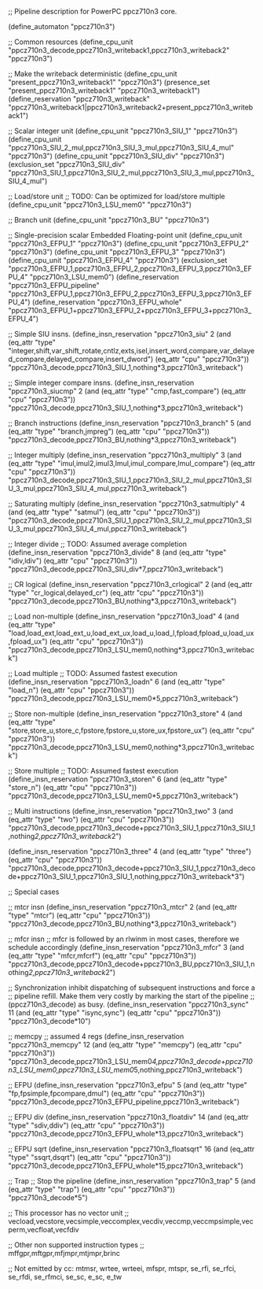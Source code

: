 ;; Pipeline description for PowerPC ppcz710n3 core.

(define_automaton "ppcz710n3")

;; Common resources
(define_cpu_unit "ppcz710n3_decode,ppcz710n3_writeback1,ppcz710n3_writeback2" "ppcz710n3")

;; Make the writeback deterministic
(define_cpu_unit "present_ppcz710n3_writeback1" "ppcz710n3")
(presence_set "present_ppcz710n3_writeback1" "ppcz710n3_writeback1")
(define_reservation "ppcz710n3_writeback" "ppcz710n3_writeback1|ppcz710n3_writeback2+present_ppcz710n3_writeback1")

;; Scalar integer unit
(define_cpu_unit "ppcz710n3_SIU_1" "ppcz710n3")
(define_cpu_unit "ppcz710n3_SIU_2_mul,ppcz710n3_SIU_3_mul,ppcz710n3_SIU_4_mul" "ppcz710n3")
(define_cpu_unit "ppcz710n3_SIU_div" "ppcz710n3")
(exclusion_set "ppcz710n3_SIU_div" "ppcz710n3_SIU_1,ppcz710n3_SIU_2_mul,ppcz710n3_SIU_3_mul,ppcz710n3_SIU_4_mul")

;; Load/store unit
;; TODO: Can be optimized for load/store multiple
(define_cpu_unit "ppcz710n3_LSU_mem0" "ppcz710n3")

;; Branch unit
(define_cpu_unit "ppcz710n3_BU" "ppcz710n3")

;; Single-precision scalar Embedded Floating-point unit
(define_cpu_unit "ppcz710n3_EFPU_1" "ppcz710n3")
(define_cpu_unit "ppcz710n3_EFPU_2" "ppcz710n3")
(define_cpu_unit "ppcz710n3_EFPU_3" "ppcz710n3")
(define_cpu_unit "ppcz710n3_EFPU_4" "ppcz710n3")
(exclusion_set "ppcz710n3_EFPU_1,ppcz710n3_EFPU_2,ppcz710n3_EFPU_3,ppcz710n3_EFPU_4" "ppcz710n3_LSU_mem0")
(define_reservation "ppcz710n3_EFPU_pipeline" "ppcz710n3_EFPU_1,ppcz710n3_EFPU_2,ppcz710n3_EFPU_3,ppcz710n3_EFPU_4")
(define_reservation "ppcz710n3_EFPU_whole" "ppcz710n3_EFPU_1+ppcz710n3_EFPU_2+ppcz710n3_EFPU_3+ppcz710n3_EFPU_4")


;; Simple SIU insns.
(define_insn_reservation "ppcz710n3_siu" 2
  (and (eq_attr "type" "integer,shift,var_shift_rotate,cntlz,exts,isel,insert_word,compare,var_delayed_compare,delayed_compare,insert_dword")
       (eq_attr "cpu" "ppcz710n3"))
  "ppcz710n3_decode,ppcz710n3_SIU_1,nothing*3,ppcz710n3_writeback")

;; Simple integer compare insns.
(define_insn_reservation "ppcz710n3_siucmp" 2
  (and (eq_attr "type" "cmp,fast_compare")
       (eq_attr "cpu" "ppcz710n3"))
  "ppcz710n3_decode,ppcz710n3_SIU_1,nothing*3,ppcz710n3_writeback")

;; Branch instructions
(define_insn_reservation "ppcz710n3_branch" 5
  (and (eq_attr "type" "branch,jmpreg")
       (eq_attr "cpu" "ppcz710n3"))
  "ppcz710n3_decode,ppcz710n3_BU,nothing*3,ppcz710n3_writeback")

;; Integer multiply
(define_insn_reservation "ppcz710n3_multiply" 3
  (and (eq_attr "type" "imul,imul2,imul3,lmul,imul_compare,lmul_compare")
       (eq_attr "cpu" "ppcz710n3"))
  "ppcz710n3_decode,ppcz710n3_SIU_1,ppcz710n3_SIU_2_mul,ppcz710n3_SIU_3_mul,ppcz710n3_SIU_4_mul,ppcz710n3_writeback")

;; Saturating multiply
(define_insn_reservation "ppcz710n3_satmultiply" 4
  (and (eq_attr "type" "satmul")
       (eq_attr "cpu" "ppcz710n3"))
  "ppcz710n3_decode,ppcz710n3_SIU_1,ppcz710n3_SIU_2_mul,ppcz710n3_SIU_3_mul,ppcz710n3_SIU_4_mul,ppcz710n3_writeback")

;; Integer divide
;; TODO: Assumed average completion
(define_insn_reservation "ppcz710n3_divide" 8
  (and (eq_attr "type" "idiv,ldiv")
       (eq_attr "cpu" "ppcz710n3"))
  "ppcz710n3_decode,ppcz710n3_SIU_div*7,ppcz710n3_writeback")

;; CR logical
(define_insn_reservation "ppcz710n3_crlogical" 2
  (and (eq_attr "type" "cr_logical,delayed_cr")
       (eq_attr "cpu" "ppcz710n3"))
  "ppcz710n3_decode,ppcz710n3_BU,nothing*3,ppcz710n3_writeback")

;; Load non-multiple
(define_insn_reservation "ppcz710n3_load" 4
  (and (eq_attr "type" "load,load_ext,load_ext_u,load_ext_ux,load_u,load_l,fpload,fpload_u,load_ux,fpload_ux")
       (eq_attr "cpu" "ppcz710n3"))
  "ppcz710n3_decode,ppcz710n3_LSU_mem0,nothing*3,ppcz710n3_writeback")

;; Load multiple
;; TODO: Assumed fastest execution
(define_insn_reservation "ppcz710n3_loadn" 6
  (and (eq_attr "type" "load_n")
       (eq_attr "cpu" "ppcz710n3"))
  "ppcz710n3_decode,ppcz710n3_LSU_mem0*5,ppcz710n3_writeback")

;; Store non-multiple
(define_insn_reservation "ppcz710n3_store" 4
  (and (eq_attr "type" "store,store_u,store_c,fpstore,fpstore_u,store_ux,fpstore_ux")
       (eq_attr "cpu" "ppcz710n3"))
  "ppcz710n3_decode,ppcz710n3_LSU_mem0,nothing*3,ppcz710n3_writeback")

;; Store multiple
;; TODO: Assumed fastest execution
(define_insn_reservation "ppcz710n3_storen" 6
  (and (eq_attr "type" "store_n")
       (eq_attr "cpu" "ppcz710n3"))
  "ppcz710n3_decode,ppcz710n3_LSU_mem0*5,ppcz710n3_writeback")

;; Multi instructions
(define_insn_reservation "ppcz710n3_two" 3
  (and (eq_attr "type" "two")
       (eq_attr "cpu" "ppcz710n3"))
  "ppcz710n3_decode,ppcz710n3_decode+ppcz710n3_SIU_1,ppcz710n3_SIU_1,nothing*2,ppcz710n3_writeback*2")

(define_insn_reservation "ppcz710n3_three" 4
  (and (eq_attr "type" "three")
       (eq_attr "cpu" "ppcz710n3"))
  "ppcz710n3_decode,ppcz710n3_decode+ppcz710n3_SIU_1,ppcz710n3_decode+ppcz710n3_SIU_1,ppcz710n3_SIU_1,nothing,ppcz710n3_writeback*3")

;; Special cases

;; mtcr insn
(define_insn_reservation "ppcz710n3_mtcr" 2
  (and (eq_attr "type" "mtcr")
       (eq_attr "cpu" "ppcz710n3"))
  "ppcz710n3_decode,ppcz710n3_BU,nothing*3,ppcz710n3_writeback")

;; mfcr insn
;; mfcr is followed by an rlwinm in most cases, therefore we schedule accordingly
(define_insn_reservation "ppcz710n3_mfcr" 3
  (and (eq_attr "type" "mfcr,mfcrf")
       (eq_attr "cpu" "ppcz710n3"))
  "ppcz710n3_decode,ppcz710n3_decode+ppcz710n3_BU,ppcz710n3_SIU_1,nothing*2,ppcz710n3_writeback*2")

;; Synchronization inhibit dispatching of subsequent instructions and force a
;; pipeline refill. Make them very costly by marking the start of the pipeline
;; (ppcz710n3_decode) as busy.
(define_insn_reservation "ppcz710n3_sync" 11
  (and (eq_attr "type" "isync,sync")
       (eq_attr "cpu" "ppcz710n3"))
  "ppcz710n3_decode*10")

;; memcpy
;; assumed 4 regs
(define_insn_reservation "ppcz710n3_memcpy" 12
  (and (eq_attr "type" "memcpy")
       (eq_attr "cpu" "ppcz710n3"))
  "ppcz710n3_decode,ppcz710n3_LSU_mem0*4,ppcz710n3_decode+ppcz710n3_LSU_mem0,ppcz710n3_LSU_mem0*5,nothing,ppcz710n3_writeback")

;; EFPU
(define_insn_reservation "ppcz710n3_efpu" 5
  (and (eq_attr "type" "fp,fpsimple,fpcompare,dmul")
       (eq_attr "cpu" "ppcz710n3"))
  "ppcz710n3_decode,ppcz710n3_EFPU_pipeline,ppcz710n3_writeback")

;; EFPU div
(define_insn_reservation "ppcz710n3_floatdiv" 14
  (and (eq_attr "type" "sdiv,ddiv")
       (eq_attr "cpu" "ppcz710n3"))
  "ppcz710n3_decode,ppcz710n3_EFPU_whole*13,ppcz710n3_writeback")

;; EFPU sqrt
(define_insn_reservation "ppcz710n3_floatsqrt" 16
  (and (eq_attr "type" "ssqrt,dsqrt")
       (eq_attr "cpu" "ppcz710n3"))
  "ppcz710n3_decode,ppcz710n3_EFPU_whole*15,ppcz710n3_writeback")

;; Trap
;; Stop the pipeline
(define_insn_reservation "ppcz710n3_trap" 5
  (and (eq_attr "type" "trap")
       (eq_attr "cpu" "ppcz710n3"))
  "ppcz710n3_decode*5")

;; This processor has no vector unit
;; vecload,vecstore,vecsimple,veccomplex,vecdiv,veccmp,veccmpsimple,vecperm,vecfloat,vecfdiv

;; Other non supported instruction types
;; mffgpr,mftgpr,mfjmpr,mtjmpr,brinc

;; Not emitted by cc: mtmsr, wrtee, wrteei, mfspr, mtspr, se_rfi, se_rfci, se_rfdi, se_rfmci, se_sc, e_sc, e_tw
